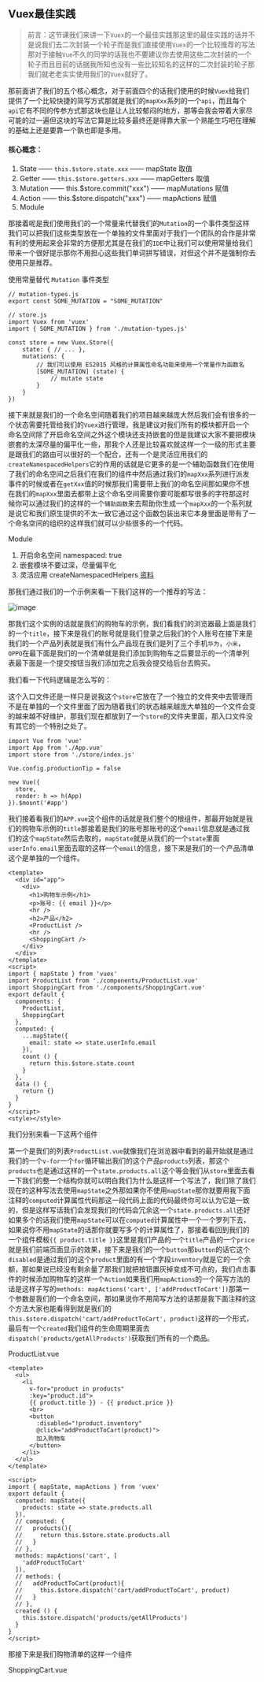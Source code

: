 ## Vuex最佳实践

> 前言：这节课我们来讲一下`Vuex`的一个最佳实践那这里的最佳实践的话并不是说我们去二次封装一个轮子而是我们直接使用`Vuex`的一个比较推荐的写法那对于接触`Vue`不久的同学的话我也不要建议你去使用这些二次封装的一个轮子而且目前的话据我所知也没有一些比较知名的这样的二次封装的轮子那我们就老老实实使用我们的`Vuex`就好了。

那前面讲了我们的五个核心概念，对于前面四个的话我们使用的时候`Vuex`给我们提供了一个比较快捷的简写方式那就是我们的`mapXxx`系列的一个`api`，而且每个`api`它有不同的传参方式那这块也是让人比较郁闷的地方，那等会我会带着大家尽可能的过一遍但这块的写法它算是比较多最终还是得靠大家一个熟能生巧吧在理解的基础上还是要靠一个孰也即是多用。

#### 核心概念：
1. State    —— `this.$store.state.xxx`  —— mapState 取值
2. Getter   —— `this.$store.getters.xxx` —— mapGetters 取值
3. Mutation —— this.$store.commit("xxx") —— mapMutations 赋值
4. Action   —— this.$store.dispatch("xxx") —— mapActions 赋值
5. Module


那接着呢是我们使用我们的一个常量来代替我们的`Mutation`的一个事件类型这样我们可以把我们这些类型放在一个单独的文件里面对于我们一个团队的合作是非常有利的使用起来会非常的方便那尤其是在我们的`IDE`中让我们可以使用常量给我们带来一个很好提示那你不用担心这些我们单词拼写错误，对但这个并不是强制你去使用只是推荐。


使用常量替代 `Mutation` 事件类型

```
// mutation-types.js
export const SOME_MUTATION = "SOME_MUTATION"

```

```
// store.js
import Vuex from 'vuex'
import { SOME_MUTATION } from './mutation-types.js'

const store = new Vuex.Store({
    state: { // ... },
    mutations: {
        // 我们可以使用 ES2015 风格的计算属性命名功能来使用一个常量作为函数名
        [SOME_MUTATION] (state) {
            // mutate state
        }
    }
})
```

接下来就是我们的一个命名空间随着我们的项目越来越庞大然后我们会有很多的一个状态需要托管给我们的`Vuex`进行管理，我是建议对我们所有的模块都开启一个命名空间除了开启命名空间之外这个模块还支持嵌套的但是我建议大家不要把模块嵌套的太深尽量的偏平化一些，那我个人还是比较喜欢就这样一个一级的形式主要是跟我们的路由可以很好的一个配合，还有一个是灵活应用我们的`createNamespacedHelpers`它的作用的话就是它更多的是一个辅助函数我们在使用了我们的命名空间之后我们在我们的组件中然后通过我们的`mapXxx`系列进行派发事件的时候或者在`getXxx`值的时候那我们需要带上我们的命名空间那如果你不想在我们的`mapXxx`里面去都带上这个命名空间需要你要可能都写很多的字符那这时候你可以通过我们的这样的一个`辅助函数`来去帮助你生成一个`mapXxx`的一个系列就是说它和我们原生提供的不太一致它通过这个函数包装出来它本身里面是带有了一个命名空间的组织的这样我们就可以少些很多的一个代码。

Module
1. 开启命名空间 namespaced: true
2. 嵌套模块不要过深，尽量偏平化
3. 灵活应用 createNamespacedHelpers [资料](https://vuex.vuejs.org/zh/guide/modules.html#%E5%B8%A6%E5%91%BD%E5%90%8D%E7%A9%BA%E9%97%B4%E7%9A%84%E7%BB%91%E5%AE%9A%E5%87%BD%E6%95%B0)


那我们通过我们的一个示例来看一下我们这样的一个推荐的写法：

![image](http://m.qpic.cn/psc?/V12UXEll2JjLTU/S1G4*2hi*D5aPIJug2nMa8j3qh8gNfdykt7tgGjDkoI5QdRF*nsozkzvv2YflcDNaa7CNlkBALGnm0C8x4CS*GYey0*4Aq3mKNZ11vsSv60!/b&bo=SgHqAQAAAAARB5A!&rf=viewer_4&t=5)

那我们这个实例的话就是我们的购物车的示例，我们看我们的浏览器最上面是我们的一个`title`，接下来是我们的账号就是我们登录之后我们的个人账号在接下来是我们的一个产品列表就是我们有什么产品现在我们是列了三个手机`华为`，`小米`，`OPPO`在最下面是我们的一个清单就是我们添加到购物车之后要显示的一个清单列表最下面是一个提交按钮当我们添加完之后我会提交给后台去购买。

我们看一下代码逻辑是怎么写的：

这个入口文件还是一样只是说我这个`store`它放在了一个独立的文件夹中去管理而不是在单独的一个文件里面了因为随着我们的状态越来越庞大单独的一个文件会变的越来越不好维护，那我们现在都放到了一个`store`的文件夹里面，那入口文件没有其它的一个特别之处了。


```
import Vue from 'vue'
import App from './App.vue'
import store from './store/index.js'

Vue.config.productionTip = false

new Vue({
  store,
  render: h => h(App)
}).$mount('#app')
```

我们接着看我们的`APP.vue`这个组件的话就是我们整个的根组件，那最开始就是我们的购物车示例的`title`那接着是我们的账号那账号的这个`email`信息就是通过我们的这个`mapState`然后去取的，`mapState`就是从我们的一个`state`里面
`userInfo.email`里面去取的这样一个`email`的信息，接下来是我们的一个产品清单这个是单独的一个组件。

```
<template>
  <div id="app">
    <div>
      <h1>购物车示例</h1>
      <p>账号: {{ email }}</p>
      <hr />
      <h2>产品</h2>
      <ProductList />
      <hr />
      <ShoppingCart />
    </div>
  </div>
</template>
<script>
import { mapState } from 'vuex'
import ProductList from './components/ProductList.vue'
import ShoppingCart from './components/ShoppingCart.vue'
export default {
  components: {
    ProductList,
    ShoppingCart
  },
  computed: {
    ...mapState({
      email: state => state.userInfo.email
    }),
    count () {
      return this.$store.state.count
    }
  },
  data () {
    return {}
  }
}
</script>
<style></style>

```

我们分别来看一下这两个组件

第一个是我们的列表`ProductList.vue`就像我们在浏览器中看到的最开始就是通过我们的一个`v-for`一个`for`循环输出我们的这个产品`products`列表，那这个`products`也是通过这样的一个`state.products.all`这个等会我们从`store`里面去看一下我们的整一个结构你就可以明白我们为什么是这样一个写法了，我们除了我们现在的这种写法去使用`mapState`之外那如果你不使用`mapState`那你就要用我下面注释的`computed`计算属性代码那这一段代码上面的代码最终你可以认为它是一致的，但是这样写话我们会发现我们的代码会冗余这一个`state.products.all`还好如果多个的话我们使用`mapState`可以在`computed`计算属性中一个一个罗列下去，如果说你不用`mapState`的话那你就要写多个的计算属性了，那接着看回到我们的一个组件模板`{{ product.title }}`这里是我们产品的一个`title`产品的一个`price`就是我们前端页面显示的效果，接下来是我们的一个`button`那`button`的话它这个`disabled`是通过我们的这个`product`里面的有一个字段`inventory`就是它的一个余额，那如果说已经没有剩余量了那我们就把按钮置灰掉变成不可点的，我们点击事件的时候添加购物车的这样一个`Action`如果我们用`mapActions`的一个简写方法的话是这样子写的`methods: mapActions('cart', ['addProductToCart'])`那第一个参数是我们的一个命名空间，那如果说你不用简写方法的话那是我下面注释的这个方法大家也能看得到就是我们的`this.$store.dispatch('cart/addProductToCart', product)`这样的一个形式，最后有一个`created`我们组件的生命周期里面去`dispatch('products/getAllProducts')`获取我们所有的一个商品。

ProductList.vue
```
<template>
  <ul>
    <li
      v-for="product in products"
      :key="product.id">
      {{ product.title }} - {{ product.price }}
      <br>
      <button
        :disabled="!product.inventory"
        @click="addProductToCart(product)">
        加入购物车
      </button>
    </li>
  </ul>
</template>

<script>
import { mapState, mapActions } from 'vuex'
export default {
  computed: mapState({
    products: state => state.products.all
  }),
  // computed: {
  //   products(){
  //     return this.$store.state.products.all
  //   }
  // },
  methods: mapActions('cart', [
    'addProductToCart'
  ]),
  // methods: {
  //   addProductToCart(product){
  //     this.$store.dispatch('cart/addProductToCart', product)
  //   }
  // },
  created () {
    this.$store.dispatch('products/getAllProducts')
  }
}
</script>

```

那接下来是我们购物清单的这样一个组件

ShoppingCart.vue
```

```




